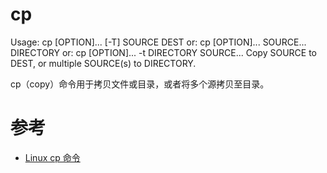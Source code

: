 cp
====
Usage: cp [OPTION]... [-T] SOURCE DEST
  or:  cp [OPTION]... SOURCE... DIRECTORY
  or:  cp [OPTION]... -t DIRECTORY SOURCE...
Copy SOURCE to DEST, or multiple SOURCE(s) to DIRECTORY.

cp（copy）命令用于拷贝文件或目录，或者将多个源拷贝至目录。

# 参考
 * [Linux cp 命令](https://www.runoob.com/linux/linux-comm-cp.html)
